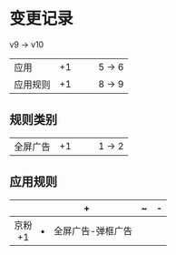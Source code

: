 # 变更记录

v9 -> v10

||||||
|-|:-:|:-:|:-:|:-:|
|应用|+1|||5 -> 6|
|应用规则|+1|||8 -> 9|

## 规则类别

||||||
|-|:-:|:-:|:-:|:-:|
|全屏广告|+1|||1 -> 2|

## 应用规则

||+|~|-|
|:-:|-|-|-|
|京粉<br>+1|<li>全屏广告-弹框广告|||
